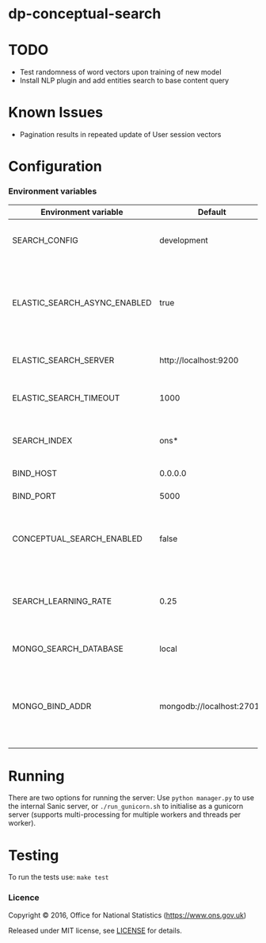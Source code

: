 dp-conceptual-search
==================

# TODO

* Test randomness of word vectors upon training of new model
* Install NLP plugin and add entities search to base content query

# Known Issues
* Pagination results in repeated update of User session vectors

# Configuration

### Environment variables

| Environment variable         | Default                   | Description
| ---------------------------- | ------------------------- | ----------------------------------------------------------------------------------------------------
| SEARCH_CONFIG                | development               | Specifies which config_*.py file to use.
| ELASTIC_SEARCH_ASYNC_ENABLED | true                      | Specify whether to use synchronous or asynchronous Elasticsearch client.
| ELASTIC_SEARCH_SERVER        | http://localhost:9200     | URL of Elasticsearch cluster.
| ELASTIC_SEARCH_TIMEOUT       | 1000                      | Timeout of Elasticsearch requests in seconds.
| SEARCH_INDEX                 | ons*                      | The Elasticsearch index to be queried.
| BIND_HOST                    | 0.0.0.0                   | The host to bind to.
| BIND_PORT                    | 5000                      | The port to bind to.
| CONCEPTUAL_SEARCH_ENABLED    | false                     | Enable/disable conceptual search (requires fastText models).
| SEARCH_LEARNING_RATE         | 0.25                      | Rate at which search tries to learn about user interests (float, capped at 1.0).
| MONGO_SEARCH_DATABASE        | local                     | Default database for mongoDB.
| MONGO_BIND_ADDR              | mongodb://localhost:27017 | Default mongoDB bind address (must start with mongodb:// and end with port)

# Running

There are two options for running the server:
Use ```python manager.py``` to use the internal Sanic server, or  ```./run_gunicorn.sh``` to initialise as a 
gunicorn server (supports multi-processing for multiple workers and threads per worker).

# Testing

To run the tests use: ```make test```

### Licence

Copyright ©‎ 2016, Office for National Statistics (https://www.ons.gov.uk)

Released under MIT license, see [LICENSE](LICENSE.md) for details.
